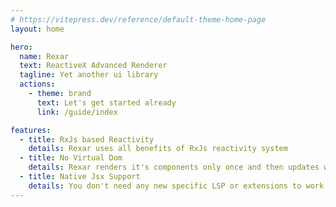 ```yaml
---
# https://vitepress.dev/reference/default-theme-home-page
layout: home

hero:
  name: Rexar
  text: ReactiveX Advanced Renderer
  tagline: Yet another ui library
  actions:
    - theme: brand
      text: Let's get started already
      link: /guide/index

features:
  - title: RxJs based Reactivity
    details: Rexar uses all benefits of RxJs reactivity system
  - title: No Virtual Dom
    details: Rexar renders it's components only once and then updates what exactly needs to be updated.
  - title: Native Jsx Support
    details: You don't need any new specific LSP or extensions to work with Rexar.
---
```


